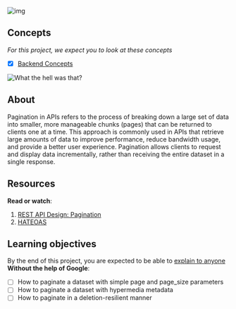 ![img](https://assets.imaginablefutures.com/media/images/ALX_Logo.max-200x150.png)

## Concepts

_For this project, we expect you to look at these concepts_

- [x] [Backend Concepts](https://intranet.alxswe.com/concepts/557)

![What the hell was that?](https://s3.amazonaws.com/alx-intranet.hbtn.io/uploads/medias/2019/12/746187b76bea1f46030e.png?X-Amz-Algorithm=AWS4-HMAC-SHA256&X-Amz-Credential=AKIARDDGGGOUSBVO6H7D%2F20230723%2Fus-east-1%2Fs3%2Faws4_request&X-Amz-Date=20230723T055829Z&X-Amz-Expires=86400&X-Amz-SignedHeaders=host&X-Amz-Signature=9b5c23cb04fc46565d606b897534c9d6abc850b2643a19240b04d6fa43511e7d)

## About

Pagination in APIs refers to the process of breaking down a large set of data into smaller, more manageable chunks (pages) that can be returned to clients one at a time. This approach is commonly used in APIs that retrieve large amounts of data to improve performance, reduce bandwidth usage, and provide a better user experience. Pagination allows clients to request and display data incrementally, rather than receiving the entire dataset in a single response.

## Resources

**Read or watch**:

1. [REST API Design: Pagination](https://www.moesif.com/blog/technical/api-design/REST-API-Design-Filtering-Sorting-and-Pagination/#pagination)
2. [HATEOAS](https://en.wikipedia.org/wiki/HATEOAS)

## Learning objectives

By the end of this project, you are expected to be able to [explain to anyone]() **Without the help of Google**:

- [ ] How to paginate a dataset with simple page and page_size parameters
- [ ] How to paginate a dataset with hypermedia metadata
- [ ] How to paginate in a deletion-resilient manner
